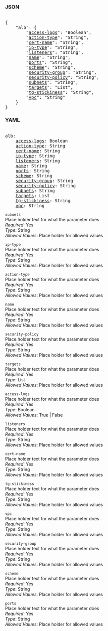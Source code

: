 ### JSON 
<pre> 
{
    "alb": {
        "<a href=#access-logs>access-logs</a>": "Boolean", 
        "<a href=#action-type>action-type</a>": "String", 
        "<a href=#cert-name>cert-name</a>": "String", 
        "<a href=#ip-type>ip-type</a>": "String", 
        "<a href=#listeners>listeners</a>": "String", 
        "<a href=#name>name</a>": "String", 
        "<a href=#ports>ports</a>": "String", 
        "<a href=#scheme>scheme</a>": "String", 
        "<a href=#security-group>security-group</a>": "String", 
        "<a href=#security-policy>security-policy</a>": "String", 
        "<a href=#subnets>subnets</a>": "String", 
        "<a href=#targets>targets</a>": "List", 
        "<a href=#tg-stickiness>tg-stickiness</a>": "String", 
        "<a href=#vpc>vpc</a>": "String"
    }
}</pre> 
### YAML 
<pre> 
alb:
    <a href=#access-logs>access-logs</a>: Boolean
    <a href=#action-type>action-type</a>: String
    <a href=#cert-name>cert-name</a>: String
    <a href=#ip-type>ip-type</a>: String
    <a href=#listeners>listeners</a>: String
    <a href=#name>name</a>: String
    <a href=#ports>ports</a>: String
    <a href=#scheme>scheme</a>: String
    <a href=#security-group>security-group</a>: String
    <a href=#security-policy>security-policy</a>: String
    <a href=#subnets>subnets</a>: String
    <a href=#targets>targets</a>: List
    <a href=#tg-stickiness>tg-stickiness</a>: String
    <a href=#vpc>vpc</a>: String
</pre> 


`subnets`  <a name="subnets"></a> \
Place holder text for what the parameter does \
*Required*: Yes \
*Type*: String \
*Allowed Values*: Place holder for allowed values

`ip-type`  <a name="ip-type"></a> \
Place holder text for what the parameter does \
*Required*: Yes \
*Type*: String \
*Allowed Values*: Place holder for allowed values

`action-type`  <a name="action-type"></a> \
Place holder text for what the parameter does \
*Required*: Yes \
*Type*: String \
*Allowed Values*: Place holder for allowed values

`name`  <a name="name"></a> \
Place holder text for what the parameter does \
*Required*: Yes \
*Type*: String \
*Allowed Values*: Place holder for allowed values

`security-policy`  <a name="security-policy"></a> \
Place holder text for what the parameter does \
*Required*: Yes \
*Type*: String \
*Allowed Values*: Place holder for allowed values

`targets`  <a name="targets"></a> \
Place holder text for what the parameter does \
*Required*: Yes \
*Type*: List \
*Allowed Values*: Place holder for allowed values

`access-logs`  <a name="access-logs"></a> \
Place holder text for what the parameter does \
*Required*: Yes \
*Type*: Boolean \
*Allowed Values*: True | False

`listeners`  <a name="listeners"></a> \
Place holder text for what the parameter does \
*Required*: Yes \
*Type*: String \
*Allowed Values*: Place holder for allowed values

`cert-name`  <a name="cert-name"></a> \
Place holder text for what the parameter does \
*Required*: Yes \
*Type*: String \
*Allowed Values*: Place holder for allowed values

`tg-stickiness`  <a name="tg-stickiness"></a> \
Place holder text for what the parameter does \
*Required*: Yes \
*Type*: String \
*Allowed Values*: Place holder for allowed values

`vpc`  <a name="vpc"></a> \
Place holder text for what the parameter does \
*Required*: Yes \
*Type*: String \
*Allowed Values*: Place holder for allowed values

`security-group`  <a name="security-group"></a> \
Place holder text for what the parameter does \
*Required*: Yes \
*Type*: String \
*Allowed Values*: Place holder for allowed values

`scheme`  <a name="scheme"></a> \
Place holder text for what the parameter does \
*Required*: Yes \
*Type*: String \
*Allowed Values*: Place holder for allowed values

`ports`  <a name="ports"></a> \
Place holder text for what the parameter does \
*Required*: Yes \
*Type*: String \
*Allowed Values*: Place holder for allowed values

